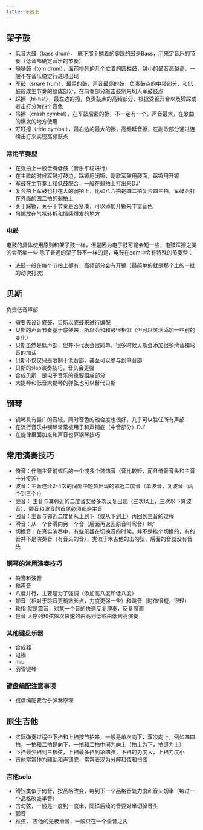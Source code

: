 ```yaml
---
title: 乐器法
---
```




## 架子鼓

- 低音大鼓（bass drum）， 底下那个躺着的脚踩的鼓是Bass，用来定音乐的节奏（低音部确定音乐的节奏）
- 嗵嗵鼓（tom drum），面前排列的几个立着的圆柱鼓，越小的鼓音高越高，一般不在音乐稳定行进时出现
- 军鼓（snare frum），最扁的鼓，声音最亮的鼓，负责鼓点的中频部分，和低鼓形成主节奏的组成部分，在前奏部分敲击鼓侧来切入军鼓鼓点
- 踩擦（hi-hat），最左边的擦，负责鼓点的高频部分，根据受否开合以及脚踩或者击打分为四个音色
- 吊擦（crash cymbal），在军鼓后面的擦，不一定有一个，声音最大，在歌曲的爆发的地方使用
- 叮叮擦（ride cymbal），最右边的最大的擦，高频延音擦，在副歌部分通过连续击打来实现高频鼓点

### 常用节奏型
- 在强拍上一般会有低鼓（音乐平稳进行）
- 在主歌的时候军鼓打鼓边，踩镲用闭镲，副歌军鼓用鼓面，踩镲用开镲
- 军鼓在主节奏上和低鼓配合，一般在弱拍上打出来DJ'
- 复合拍上军鼓也打在大的弱拍上，比如八六拍是四二拍复合四三拍，军鼓会打在外面的四二拍的弱拍上
- 关于踩镲，关乎于节奏是否紧凑，可以添加开镲来丰富音色
- 吊镲放在气氛转折和情感爆发的地方

### 电鼓
电鼓的具体使用原则和架子鼓一样，但是因为电子鼓可能会短一些，电鼓踩擦之类的会密集一些
除了普通的架子鼓不一样的是，电鼓在edm中会有特殊的节奏型：
- 底鼓一般在每个节拍上都有，高频部分会有开镲（最简单的就是那个土的一批的动次打次）

## 贝斯
负责低音声部
- 需要先设计底鼓，贝斯以底鼓来进行编配
- 贝斯的声音节奏基于底鼓来，所以会和和鼓很相似（但可以灵活添加一些别的变化）
- 贝斯虽然是低声部，但并不代表会很简单，很多时候贝斯会添加很多滑音和弯音的加话
- 贝斯不仅仅只是限制于低音部，甚至可以参与到中音部
- 贝斯的slap演奏技巧，音头会更强
- 合成贝斯：是电子音乐的重要组成部分
- 大提琴和低音大提琴的弹弦也可以替代贝斯


## 钢琴
- 钢琴具有最广的音域，同时音色的融合度也很好，几乎可以胜任所有声部
- 在流行音乐中钢琴常常被用于和声铺底（中音部分）DJ'
- 在旋律里面加点和声音也算钢琴技巧

## 常用演奏技巧
- 倚音：伴随主音前或后的一个或多个装饰音（音比较轻，而且倚音音头和主音十分接近）
- 波音：主音连续2-4次的间隙中短暂出现的邻近二度音（单波音，复波音（两个到三个））
- 颤音： 主音与其邻近的二度音交替多次反复出现（三次以上，三次以下算波音），颤音和波音的首尾必须都是主音
- 回音：主音与邻近二度音从上到下（或从下到上）再回到主音的过程
- 滑音：从一个音滑向另一个音（后面再返回原音叫弯音）kl;'
- 切换音：在真实演奏中，有些乐器在切换音的时候，并不是挨个切换的，有的音并不是演奏音（有音头的音），类似于木吉他的击勾弦，后面的音就没有音头

### 钢琴的常用演奏技巧
- 倚音和波音
- 和声音 
- 八度并行，主要是为了强调（添加高八度和低八度）
- 顿音（相对于跳音更稍微长点，力度更强一些）和跳音（时值很短，很轻）
- 轮指 就是震音，对某一个音的快速反复演奏，反复强调
- 琶音 大序列和弦依次快速的由高到低或由低到高演奏

### 其他键盘乐器
- 合成器
- 电钢
- midi
- 羽管键琴

### 键盘编配注意事项
- 键盘编配要合乎弹奏原理

## 原生吉他
- 实际弹奏过程中下扫和上扫按节拍来，一般是单次向下，双次向上，例如四四拍，一拍和二拍是向下，一拍和二拍中间为向上（拍上为下，拍缝为上）
- 下扫最少扫到三根弦，上扫最多扫到第四弦，下扫的力度大，上扫力度小
- 吉他常常作为辅助和声铺底，常常表现为分解和弦和扫弦

### 吉他solo
- 滑弦类似于倚音，按品格改变，每到下一个品格音轨力度和音头切半（每过一个品格改变半音）
- 击勾弦，一般是一度到一度半，同样后续的音要对半切掉音头
- 颤音
- 推弦， 吉他的无极滑音，一般只在一个全音之内